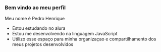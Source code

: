 ### Bem vindo ao meu perfil 

Meu nome é Pedro Henrique

- Estou estudando no alura
- Estou me desenvolvendo na linguagem JavaScript
- Utilizo esse espaço para minha organizaçao e compartilhamento dos meus projetos desenvolvidos
